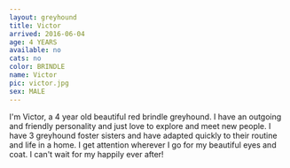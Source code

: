 ```yaml
---
layout: greyhound
title: Victor
arrived: 2016-06-04
age: 4 YEARS
available: no
cats: no
color: BRINDLE
name: Victor
pic: victor.jpg
sex: MALE
---
```


I'm Victor, a 4 year old beautiful red brindle greyhound. I have an outgoing and friendly personality and just love to explore and meet new people. I have 3 greyhound foster sisters and have adapted quickly to their routine and life in a home. I get attention wherever I go for my beautiful eyes and coat. I can't wait for my happily ever after!  
